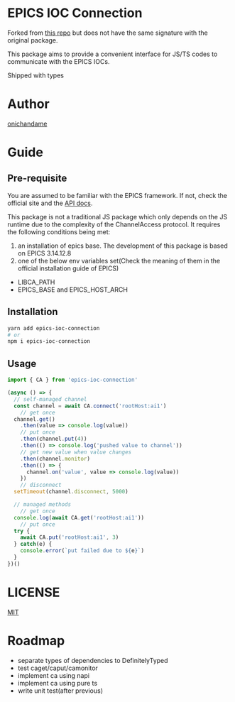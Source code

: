 # EPICS IOC Connection

Forked from [this repo](https://github.com/RobbieClarken/node-epics) but does not have the same signature with the original package.

This package aims to provide a convenient interface for JS/TS codes to communicate with the EPICS IOCs.

Shipped with types

# Author

[onichandame](https://github.com/onichandame)

# Guide

## Pre-requisite

You are assumed to be familiar with the EPICS framework. If not, check the official site and the [API docs](https://epics.anl.gov/base/R3-14/10-docs/CAref.html).

This package is not a traditional JS package which only depends on the JS runtime due to the complexity of the ChannelAccess protocol. It requires the following conditions being met:

1. an installation of epics base. The development of this package is based on EPICS 3.14.12.8
2. one of the below env variables set(Check the meaning of them in the official installation guide of EPICS)

- LIBCA_PATH
- EPICS_BASE and EPICS_HOST_ARCH

## Installation

```bash
yarn add epics-ioc-connection
# or
npm i epics-ioc-connection
```

## Usage

```typescript
import { CA } from 'epics-ioc-connection'

(async () => {
  // self-managed channel
  const channel = await CA.connect('rootHost:ai1')
    // get once
  channel.get()
    .then(value => console.log(value))
    // put once
    .then(channel.put(4))
    .then(() => console.log('pushed value to channel'))
    // get new value when value changes
    .then(channel.monitor)
    .then(() => {
      channel.on('value', value => console.log(value))
    })
    // disconnect
  setTimeout(channel.disconnect, 5000)

  // managed methods
    // get once
  console.log(await CA.get('rootHost:ai1'))
    // put once
  try {
    await CA.put('rootHost:ai1', 3)
  } catch(e) {
    console.error(`put failed due to ${e}`)
  }
})()
```

# LICENSE

[MIT](https://opensource.org/licenses/MIT)

# Roadmap

- separate types of dependencies to DefinitelyTyped
- test caget/caput/camonitor
- implement ca using napi
- implement ca using pure ts
- write unit test(after previous)
